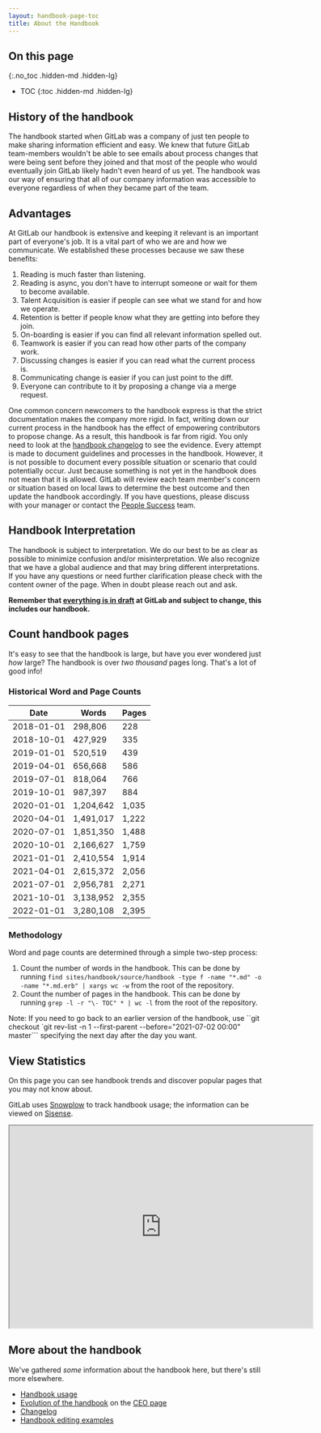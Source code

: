 ```yaml
---
layout: handbook-page-toc
title: About the Handbook
---
```


## On this page
{:.no_toc .hidden-md .hidden-lg}

- TOC
{:toc .hidden-md .hidden-lg}

## History of the handbook

The handbook started when GitLab was a company of just ten people to make sharing information efficient and easy.
We knew that future GitLab team-members wouldn't be able to see emails about process changes that were being sent before they joined and that most of the people who would eventually join GitLab likely hadn't even heard of us yet.
The handbook was our way of ensuring that all of our company information was accessible to everyone regardless of when they became part of the team.

## Advantages

At GitLab our handbook is extensive and keeping it relevant is an important part of everyone's job.
It is a vital part of who we are and how we communicate.
We established these processes because we saw these benefits:

1. Reading is much faster than listening.
1. Reading is async, you don't have to interrupt someone or wait for them to become available.
1. Talent Acquisition is easier if people can see what we stand for and how we operate.
1. Retention is better if people know what they are getting into before they join.
1. On-boarding is easier if you can find all relevant information spelled out.
1. Teamwork is easier if you can read how other parts of the company work.
1. Discussing changes is easier if you can read what the current process is.
1. Communicating change is easier if you can just point to the diff.
1. Everyone can contribute to it by proposing a change via a merge request.

One common concern newcomers to the handbook express is that the strict documentation makes the company more rigid.
In fact, writing down our current process in the handbook has the effect of empowering contributors to propose change.
As a result, this handbook is far from rigid. You only need to look at the [handbook changelog](/handbook/CHANGELOG.html) to see the evidence. Every attempt is made to document guidelines and processes in the handbook. However, it is not possible to document every possible situation or scenario that could potentially occur. Just because something is not yet in the handbook does not mean that it is allowed. GitLab will review each team member's concern or situation based on local laws to determine the best outcome and then update the handbook accordingly. If you have questions, please discuss with your manager or contact the [People Success](/handbook/people-group/) team.

## Handbook Interpretation

The handbook is subject to interpretation. We do our best to be as clear as possible to minimize confusion and/or misinterpretation. We also recognize that we have a global audience and that may bring different interpretations. If you have any questions or need further clarification please check with the content owner of the page. When in doubt please reach out and ask.

**Remember that [everything is in draft](https://about.gitlab.com/handbook/values/#everything-is-in-draft) at GitLab and subject to change, this includes our handbook.**

## Count handbook pages

It's easy to see that the handbook is large, but have you ever wondered just _how_ large?
The handbook is over _two_ _thousand_ pages long. That's a lot of good info!

### Historical Word and Page Counts

| **Date** | **Words** | **Pages** |
| ---- | ----- | ----- |
| 2018-01-01 | 298,806 | 228 |
| 2018-10-01 | 427,929 | 335 |
| 2019-01-01 | 520,519 | 439 |
| 2019-04-01 | 656,668 | 586 |
| 2019-07-01 | 818,064 | 766 |
| 2019-10-01 | 987,397 | 884 |
| 2020-01-01 | 1,204,642 | 1,035 |
| 2020-04-01 | 1,491,017 | 1,222 |
| 2020-07-01 | 1,851,350 | 1,488 |
| 2020-10-01 | 2,166,627 | 1,759 |
| 2021-01-01 | 2,410,554 | 1,914 |
| 2021-04-01 | 2,615,372 | 2,056 |
| 2021-07-01 | 2,956,781 | 2,271 |
| 2021-10-01 | 3,138,952 | 2,355 |
| 2022-01-01 | 3,280,108 | 2,395 |

### Methodology

Word and page counts are determined through a simple two-step process:

1. Count the number of words in the handbook. This can be done by running `find sites/handbook/source/handbook -type f -name "*.md" -o -name "*.md.erb" | xargs wc -w` from the root of the repository.
1. Count the number of pages in the handbook. This can be done by running `grep -l -r "\- TOC" * | wc -l` from the root of the repository.

Note: If you need to go back to an earlier version of the handbook, use ``git checkout `git rev-list -n 1 --first-parent --before="2021-07-02 00:00" master``` specifying the next day after the day you want.

## View Statistics

On this page you can see handbook trends and discover popular pages that you may not know about.

GitLab uses [Snowplow](https://docs.gitlab.com/ee/development/snowplow/) to track handbook usage; the information can be viewed on [Sisense](https://app.periscopedata.com/app/gitlab/1061283/Handbook-Page-Traffic).

<iframe class="dashboard-embed" src="https://app.periscopedata.com/shared/91e74f80-a1e7-4e88-976b-727a9e4454ed??embed=true" width="600" height="400"> </iframe>

## More about the handbook

We've gathered _some_ information about the handbook here, but there's still more elsewhere.

- [Handbook usage](/handbook/handbook-usage/)
- [Evolution of the handbook](/handbook/ceo/#evolution-of-the-handbook) on the [CEO page](/handbook/ceo/)
- [Changelog](/handbook/CHANGELOG.html)
- [Handbook editing examples](/handbook/practical-handbook-edits/)
